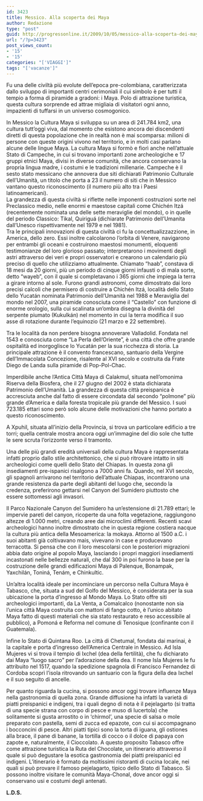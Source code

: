 ```yaml
---
id: 3423
title: Messico. Alla scoperta dei Maya
author: Redazione
type: "post"
guid: http://progressonline.it/2009/10/05/messico-alla-scoperta-dei-maya/
url: "/?p=3423"
post_views_count:
- '15'
- '15'
categories: "['VIAGGI']"
tags: "['vacanze']"
---
```


Fu una delle civiltà più evolute dell’epoca pre-colombiana, caratterizzata dallo sviluppo di importanti centri cerimoniali il cui simbolo è per tutti il tempio a forma di piramide a gradoni: i Maya. Polo di attrazione turistica, questa cultura sorprende ed attrae migliaia di visitatori ogni anno, impazienti di tuffarsi in un universo cosmogonico.

In Messico la Cultura Maya si sviluppa su un area di 241.784 km2, una cultura tutt’oggi viva, dal momento che esistono ancora dei discendenti diretti di questa popolazione che in realtà non è mai scomparsa: milioni di persone con queste origini vivono nel territorio, e in molti casi parlano alcune delle lingue Maya. La cultura Maya si formò e fiorì anche nell’attuale Stato di Campeche, in cui si trovano importanti zone archeologiche e 17 gruppi etnici Maya, divisi in diverse comunità, che ancora conservano la propria lingua madre, i costumi e le tradizioni millenarie. Campeche è il sesto stato messicano che annovera due siti dichiarati Patrimonio Culturale dell’Umanità, un titolo che porta a 23 il numero di siti che in Messico vantano questo riconoscimento (il numero più alto tra i Paesi latinoamericani).  
La grandezza di questa civiltà si riflette nelle imponenti costruzioni sorte nel Preclassico medio, nelle enormi e maestose capitali come Chichén Itzá (recentemente nominata una delle sette meraviglie del mondo), o in quelle del periodo Classico: Tikal, Quiriguá (dichiarate Patrimonio dell’Umanita dall’Unesco rispettivamente nel 1979 e nel 1981).  
Tra le principali innovazioni di questa civiltà ci fu la concettualizzazzione, in America, dello zero. Essi inoltre calcolarono l’orbita di Venere, navigarono per entrambi gli oceani e costruirono maestosi monumenti, eloquenti testimonianze del loro glorioso passato; interpretarono i movimenti degli astri attraverso dei veri e propri osservatori e crearono un calendario più preciso di quello che utilizziamo attualmente. Chiamato “haab”, constava di 18 mesi da 20 giorni, più un periodo di cinque giorni infausti o di mala sorte, detto “wayeb”, con il quale si completavano i 365 giorni che impiega la terra a girare intorno al sole. Furono grandi astronomi, come dimostrato dai loro precisi calcoli che permisero di costruire a Chichén Itzá, località dello Stato dello Yucatán nominata Patrimonio dell’Umanità nel 1988 e Meraviglia del mondo nel 2007, una piramide conosciuta come il “Castello” con funzione di enorme orologio, sulla cui scalinata un’ombra disegna la divinità del serpente piumato (Kukulkán) nel momento in cui la terra modifica il suo asse di rotazione durante l’equinozio (21 marzo e 22 settembre).

Tra le località da non perdere bisogna annoverare Valladolid. Fondata nel 1543 e conosciuta come “La Perla dell’Oriente”, è una città che offre grande ospitalità ed inorgoglisce lo Yucatán per la sua ricchezza di storia. La principale attrazione è il convento francescano, santuario della Vergine dell’Immacolata Concezione, risalente al XVI secolo e costruita da Frate Diego de Landa sulla piramide di Pop-Pol-Chac.

Imperdibile anche l’Antica Città Maya di Calakmul, situata nell’omonima Riserva della Biosfera, che il 27 giugno del 2002 è stata dichiarata Patrimonio dell’Umanità. La grandezza di questa città preispanica è accresciuta anche dal fatto di essere circondata dal secondo “polmone” più grande d’America e dalla foresta tropicale più grande del Messico. I suoi 723.185 ettari sono però solo alcune delle motivazioni che hanno portato a questo riconoscimento.

A Xpuhil, situata all’inizio della Provincia, si trova un particolare edificio a tre torri; quella centrale mostra ancora oggi un’immagine del dio sole che tutte le sere scruta l’orizzonte verso il tramonto.

Una delle più grandi eredità universali della cultura Maya è rappresentata infatti proprio dallo stile architettonico, che si può ritrovare intatto in siti archeologici come quelli dello Stato del Chiapas. In questa zona gli insediamenti pre-ispanici risalgono a 7000 anni fa. Quando, nel XVI secolo, gli spagnoli arrivarono nel territorio dell’attuale Chiapas, incontrarono una grande resistenza da parte degli abitanti del luogo che, secondo la credenza, preferirono gettarsi nel Canyon del Sumidero piuttosto che essere sottomessi agli invasori.

Il Parco Nazionale Canyon del Sumidero ha un’estensione di 21.789 ettari; le impervie pareti del canyon, ricoperte da una folta vegetazione, raggiungono altezze di 1.000 metri, creando aree dai microclimi differenti. Recenti scavi archeologici hanno inoltre dimostrato che in questa regione costiera nacque la cultura più antica della Mesoamerica: la mokaya. Attorno al 1500 a.C. i suoi abitanti già coltivavano mais, vivevano in case e producevano terracotta. Si pensa che con il loro mescolarsi con le posteriori migrazioni abbia dato origine al popolo Maya, lasciando i propri maggiori insediamenti incastonati nelle bellezze naturali, che dal 300 in poi furono la base per la costruzione delle grandi edificazioni Maya di Palenque, Bonampak, Yaxchilán, Toniná, Tenám, e Chinkultic.

Un’altra località ideale per incominciare un percorso nella Cultura Maya è Tabasco, che, situata a sud del Golfo del Messico, è considerata per la sua ubicazione la porta d’ingresso al Mondo Maya. Lo Stato offre siti archeologici importanti, da La Venta, a Comalcalco (nonostante non sia l’unica città Maya costruita con mattoni di fango cotto, è l’unico abitato Maya fatto di questi materiali che sia stato restaurato e reso accessibile al pubblico), a Pomoná e Reforma nel comune di Tenosique (confinante con il Guatemala).

Infine lo Stato di Quintana Roo. La città di Chetumal, fondata dai marinai, è la capitale e porta d’ingresso dell’America Centrale in Messico. Ad Isla Mujeres vi si trova il tempio di Ixchel (dea della fertilità), che fu dichiarato dai Maya “luogo sacro” per l’adorazione della dea. Il nome Isla Mujeres le fu attribuito nel 1517, quando la spedizione spagnola di Francisco Fernandez di Cordoba scoprì l’isola ritrovando un santuario con la figura della dea Ixchel e il suo seguito di ancelle.

Per quanto riguarda la cucina, si possono ancor oggi trovare influenze Maya nella gastronomia di quella zona. Grande diffusione ha infatti la varietà di piatti preispanici e indigeni, tra i quali degno di nota è il pejelagarto (si tratta di una specie strana con corpo di pesce e muso di lucertola) che solitamente si gusta arrostito o in ‘chirmol’, una specie di salsa o mole preparato con pastella, semi di zucca ed epazote, con cui si accompagnano i bocconcini di pesce. Altri piatti tipici sono la torta di iguana, gli ostiones alla brace, il pane di banane, la tortilla di cocco o il dolce di papaya con zapote e, naturalmente, il Cioccolato. A questo proposito Tabasco offre come attrazione turistica la Ruta del Chocolate, un itinerario attraverso il quale si può degustare la esotica gastronomia dei piatti preispanici ed indigeni. L’itinerario è formato da moltissimi ristoranti di cucina locale, nei quali si può provare il famoso pejelagarto, tipico dello Stato di Tabasco. Si possono inoltre visitare le comunità Maya-Chonal, dove ancor oggi si conservano usi e costumi degli antenati.

**L.D.S.**